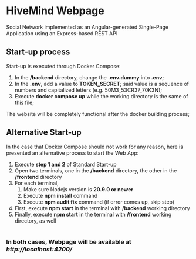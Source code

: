 # HiveMind Webpage

Social Network implemented as an Angular-generated Single-Page Application using an Express-based REST API

## Start-up process

Start-up is executed through Docker Compose:

1. In the __/backend__ directory, change the __.env.dummy__ into __.env__;
2. In the __.env__, add a value to __TOKEN_SECRET__; said value is a sequence of numbers and capitalized letters (e.g. 50M3_53CR37_70K3N);
3. Execute __docker compose up__ while the working directory is the same of this file; 

The website will be completely functional after the docker building process;

## Alternative Start-up

In the case that Docker Compose should not work for any reason, here is presented an alternative process to start the Web App:
1. Execute __step 1 and 2__ of Standard Start-up
1. Open two terminals, one in the __/backend__ directory, the other in the __/frontend__ directory
2. For each terminal, 
    1. Make sure Nodejs version is __20.9.0 or newer__
    2. Execute __npm install__ command
    3. Execute __npm audit fix__ command (if error comes up, skip step)
3. First, execute __npm start__ in the terminal with __/backend__ working directory
4. Finally, execute __npm start__ in the terminal with __/frontend__ working directory, as well

#

### In both cases, Webpage will be available at _http://localhost:4200/_